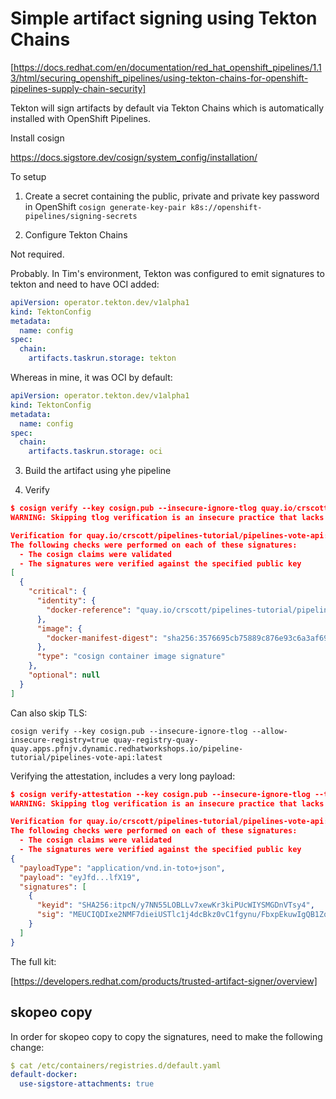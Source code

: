 # Simple artifact signing using Tekton Chains

[https://docs.redhat.com/en/documentation/red_hat_openshift_pipelines/1.13/html/securing_openshift_pipelines/using-tekton-chains-for-openshift-pipelines-supply-chain-security]

Tekton will sign artifacts by default via Tekton Chains which is automatically installed with OpenShift Pipelines.

Install cosign

https://docs.sigstore.dev/cosign/system_config/installation/

To setup

1. Create a secret containing the public, private and private key password in OpenShift
`cosign generate-key-pair k8s://openshift-pipelines/signing-secrets`

2. Configure Tekton Chains

Not required.

Probably. In Tim's environment, Tekton was configured to emit signatures to tekton and need to have OCI added:

```yaml
apiVersion: operator.tekton.dev/v1alpha1
kind: TektonConfig
metadata:
  name: config
spec:
  chain:
    artifacts.taskrun.storage: tekton
```

Whereas in mine, it was OCI by default:

```yaml
apiVersion: operator.tekton.dev/v1alpha1
kind: TektonConfig
metadata:
  name: config
spec:
  chain:
    artifacts.taskrun.storage: oci
```

3. Build the artifact using yhe pipeline

4. Verify

```json
$ cosign verify --key cosign.pub --insecure-ignore-tlog quay.io/crscott/pipelines-tutorial/pipelines-vote-api:latest|jq .
WARNING: Skipping tlog verification is an insecure practice that lacks transparency and auditability verification for the signature.

Verification for quay.io/crscott/pipelines-tutorial/pipelines-vote-api:latest --
The following checks were performed on each of these signatures:
  - The cosign claims were validated
  - The signatures were verified against the specified public key
[
  {
    "critical": {
      "identity": {
        "docker-reference": "quay.io/crscott/pipelines-tutorial/pipelines-vote-api"
      },
      "image": {
        "docker-manifest-digest": "sha256:3576695cb75889c876e93c6a3af692d152c8a9db4928ddea922dacb254371754"
      },
      "type": "cosign container image signature"
    },
    "optional": null
  }
]
```

Can also skip TLS:

`cosign verify --key cosign.pub --insecure-ignore-tlog --allow-insecure-registry=true quay-registry-quay-quay.apps.pfnjv.dynamic.redhatworkshops.io/pipeline-tutorial/pipelines-vote-api:latest`

Verifying the attestation, includes a very long payload:

```json
$ cosign verify-attestation --key cosign.pub --insecure-ignore-tlog --type "https://slsa.dev/provenance/v0.2" quay.io/crscott/pipelines-tutorial/pipelines-vote-api:latest
WARNING: Skipping tlog verification is an insecure practice that lacks transparency and auditability verification for the attestation.

Verification for quay.io/crscott/pipelines-tutorial/pipelines-vote-api:latest --
The following checks were performed on each of these signatures:
  - The cosign claims were validated
  - The signatures were verified against the specified public key
{
  "payloadType": "application/vnd.in-toto+json",
  "payload": "eyJfd...lfX19",
  "signatures": [
    {
      "keyid": "SHA256:itpcN/y7NN55LOBLLv7xewKr3kiPUcWIYSMGDnVTsy4",
      "sig": "MEUCIQDIxe2NMF7dieiUSTlc1j4dcBkz0vC1fgynu/FbxpEkuwIgQB1Zqk1Il5eGeAEphc7rmvPOjjU3KNP1LI/du16NsHw="
    }
  ]
}
```

The full kit:

[https://developers.redhat.com/products/trusted-artifact-signer/overview]

## skopeo copy

In order for skopeo copy to copy the signatures, need to make the following change:

```yaml
$ cat /etc/containers/registries.d/default.yaml
default-docker:
  use-sigstore-attachments: true
```
